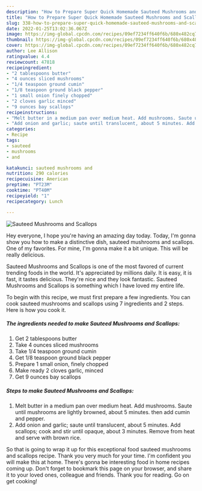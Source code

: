 ```yaml
---
description: "How to Prepare Super Quick Homemade Sauteed Mushrooms and Scallops"
title: "How to Prepare Super Quick Homemade Sauteed Mushrooms and Scallops"
slug: 338-how-to-prepare-super-quick-homemade-sauteed-mushrooms-and-scallops
date: 2022-01-25T13:02:36.067Z
image: https://img-global.cpcdn.com/recipes/09ef7234ff640f6b/680x482cq70/sauteed-mushrooms-and-scallops-recipe-main-photo.jpg
thumbnail: https://img-global.cpcdn.com/recipes/09ef7234ff640f6b/680x482cq70/sauteed-mushrooms-and-scallops-recipe-main-photo.jpg
cover: https://img-global.cpcdn.com/recipes/09ef7234ff640f6b/680x482cq70/sauteed-mushrooms-and-scallops-recipe-main-photo.jpg
author: Lee Allison
ratingvalue: 4.4
reviewcount: 47818
recipeingredient:
- "2 tablespoons butter"
- "4 ounces sliced mushrooms"
- "1/4 teaspoon ground cumin"
- "1/8 teaspoon ground black pepper"
- "1 small onion finely chopped"
- "2 cloves garlic minced"
- "9 ounces bay scallops"
recipeinstructions:
- "Melt butter in a medium pan over medium heat. Add mushrooms. Saute until mushrooms are lightly browned, about 5 minutes. then add cumin and pepper."
- "Add onion and garlic; saute until translucent, about 5 minutes. Add scallops; cook and stir until opaque, about 3 minutes. Remove from heat and serve with brown rice."
categories:
- Recipe
tags:
- sauteed
- mushrooms
- and

katakunci: sauteed mushrooms and 
nutrition: 290 calories
recipecuisine: American
preptime: "PT23M"
cooktime: "PT40M"
recipeyield: "1"
recipecategory: Lunch

---
```



![Sauteed Mushrooms and Scallops](https://img-global.cpcdn.com/recipes/09ef7234ff640f6b/680x482cq70/sauteed-mushrooms-and-scallops-recipe-main-photo.jpg)

Hey everyone, I hope you're having an amazing day today. Today, I'm gonna show you how to make a distinctive dish, sauteed mushrooms and scallops. One of my favorites. For mine, I'm gonna make it a bit unique. This will be really delicious.

Sauteed Mushrooms and Scallops is one of the most favored of current trending foods in the world. It's appreciated by millions daily. It is easy, it is fast, it tastes delicious. They're nice and they look fantastic. Sauteed Mushrooms and Scallops is something which I have loved my entire life.




To begin with this recipe, we must first prepare a few ingredients. You can cook sauteed mushrooms and scallops using 7 ingredients and 2 steps. Here is how you cook it.

<!--inarticleads1-->

##### The ingredients needed to make Sauteed Mushrooms and Scallops:

1. Get 2 tablespoons butter
1. Take 4 ounces sliced mushrooms
1. Take 1/4 teaspoon ground cumin
1. Get 1/8 teaspoon ground black pepper
1. Prepare 1 small onion, finely chopped
1. Make ready 2 cloves garlic, minced
1. Get 9 ounces bay scallops




<!--inarticleads2-->

##### Steps to make Sauteed Mushrooms and Scallops:

1. Melt butter in a medium pan over medium heat. Add mushrooms. Saute until mushrooms are lightly browned, about 5 minutes. then add cumin and pepper.
1. Add onion and garlic; saute until translucent, about 5 minutes. Add scallops; cook and stir until opaque, about 3 minutes. Remove from heat and serve with brown rice.




So that is going to wrap it up for this exceptional food sauteed mushrooms and scallops recipe. Thank you very much for your time. I'm confident you will make this at home. There's gonna be interesting food in home recipes coming up. Don't forget to bookmark this page on your browser, and share it to your loved ones, colleague and friends. Thank you for reading. Go on get cooking!
